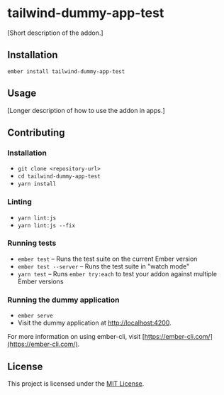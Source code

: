 tailwind-dummy-app-test
==============================================================================

[Short description of the addon.]

Installation
------------------------------------------------------------------------------

```
ember install tailwind-dummy-app-test
```


Usage
------------------------------------------------------------------------------

[Longer description of how to use the addon in apps.]


Contributing
------------------------------------------------------------------------------

### Installation

* `git clone <repository-url>`
* `cd tailwind-dummy-app-test`
* `yarn install`

### Linting

* `yarn lint:js`
* `yarn lint:js --fix`

### Running tests

* `ember test` – Runs the test suite on the current Ember version
* `ember test --server` – Runs the test suite in "watch mode"
* `yarn test` – Runs `ember try:each` to test your addon against multiple Ember versions

### Running the dummy application

* `ember serve`
* Visit the dummy application at [http://localhost:4200](http://localhost:4200).

For more information on using ember-cli, visit [https://ember-cli.com/](https://ember-cli.com/).

License
------------------------------------------------------------------------------

This project is licensed under the [MIT License](LICENSE.md).
